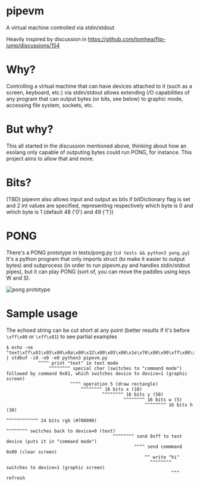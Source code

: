 # pipevm
A virtual machine controlled via stdin/stdout

Heavily inspired by discussion in https://github.com/tomhea/flip-jump/discussions/154

# Why?
Controlling a virtual machine that can have devices attached to it (such as a screen, keyboard, etc.) via stdin/stdout allows extending I/O capabilities of any program that can output bytes (or bits, see below) to graphic mode, accessing file system, sockets, etc.

# But why?
This all started in the discussion mentioned above, thinking about how an esolang only capable of outputing bytes could run PONG, for instance.
This project aims to allow that and more.

# Bits?
(TBD) pipevm also allows input and output as bits if bitDictionary flag is set and 2 int values are specified, representing respectively which byte is 0 and which byte is 1 (default 48 ('0') and 49 ('1'))

# PONG

There's a PONG prototype in tests/pong.py (`cd tests && python3 pong.py`)
It's a python program that only imports struct (to make it easier to output bytes) and subprocess (in order to run pipevm.py and handles stdin/stdout pipes), but it can play PONG (sort of, you can move the paddles using keys W and S).

![pong prototype](https://i.imgur.com/YAo92JR.png)

# Sample usage
The echoed string can be cut short at any point (better results if it's before `\xff\x80` or `\xff\x81`) to see partial examples

```
$ echo -ne "text\xff\x81\x05\x00\x0a\x00\x32\x00\x05\x00\x1e\x70\x80\x90\xff\x80\xff\xff\x00hi\xff\x81\x00" | stdbuf -i0 -o0 -e0 python3 pipevm.py
            ^^^^ print "text" in text mode
                ^^^^^^^^ special char (switches to "command mode") followed by command 0x81, which switches device to device=1 (graphic screen)
                        ^^^^ operation 5 (draw rectangle)
                            ^^^^^^^^ 16 bits x (10)
                                    ^^^^^^^^ 16 bits y (50)
                                            ^^^^^^^^ 16 bits w (5)
                                                    ^^^^^^^^ 16 bits h (30)
                                                            ^^^^^^^^^^^^ 24 bits rgb (#708090)
                                                                        ^^^^^^^^ switches back to device=0 (text)
										^^^^^^^^ send 0xff to text device (puts it in "command mode")
										        ^^^^ send commmand 0x00 (clear screen)
										            ^^ write "hi"
										              ^^^^^^^^ switches to device=1 (graphic screen)
										                      ^^^ refresh
```
